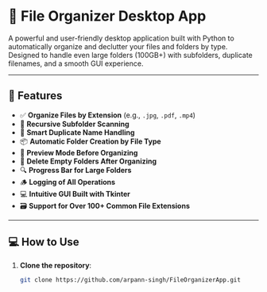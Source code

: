 # 📁 File Organizer Desktop App

A powerful and user-friendly desktop application built with Python to automatically organize and declutter your files and folders by type. Designed to handle even large folders (100GB+) with subfolders, duplicate filenames, and a smooth GUI experience.

---

## 🚀 Features

- ✅ **Organize Files by Extension** (e.g., `.jpg`, `.pdf`, `.mp4`)
- 🔁 **Recursive Subfolder Scanning**
- 🧠 **Smart Duplicate Name Handling**
- 📦 **Automatic Folder Creation by File Type**
- 🔄 **Preview Mode Before Organizing**
- 🧹 **Delete Empty Folders After Organizing**
- 🔍 **Progress Bar for Large Folders**
- 🪵 **Logging of All Operations**
- 💻 **Intuitive GUI Built with Tkinter**
- 🗃️ **Support for Over 100+ Common File Extensions**

---

## 💻 How to Use

1. **Clone the repository**:
   ```bash
   git clone https://github.com/arpann-singh/FileOrganizerApp.git
